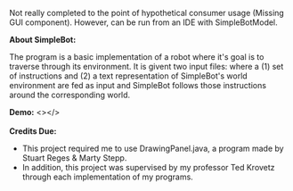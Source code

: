 <p>Not really completed to the point of hypothetical consumer usage (Missing GUI component). However, can be run from an IDE with SimpleBotModel.</p>

<b>About SimpleBot:</b>
<p>The program is a basic implementation of a robot where it's goal is to traverse through its environment. It is givent two input files: where a (1) set of instructions and (2) a text representation of SimpleBot's world environment are fed as input and SimpleBot follows those instructions around the corresponding world.</p>

<b>Demo:</b>
<></>
<br></br>
<b>Credits Due:</b>
<ul>
    <li>This project required me to use DrawingPanel.java, a program made by Stuart Reges & Marty Stepp.</li>
    <li>In addition, this project was supervised by my professor Ted Krovetz through each implementation of my programs.</li>
</ul>
